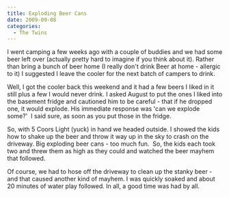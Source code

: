 ```yaml
---
title: Exploding Beer Cans
date: 2009-09-08
categories: 
  - The Twins
---
```


I went camping a few weeks ago with a couple of buddies and we had some beer left over (actually pretty hard to imagine if you think about it). Rather than bring a bunch of beer home (I really don't drink Beer at home - allergic to it) I suggested I leave the cooler for the next batch of campers to drink.

Well, I got the cooler back this weekend and it had a few beers I liked in it still plus a few I would never drink. I asked August to put the ones I liked into the basement fridge and cautioned him to be careful - that if he dropped one, it would explode. His immediate response was 'can we explode some?'  I said sure, as soon as you put those in the fridge.

So, with 5 Coors Light (yuck) in hand we headed outside. I showed the kids how to shake up the beer and throw it way up in the sky to crash on the driveway. Big exploding beer cans - too much fun.  So, the kids each took two and threw them as high as they could and watched the beer mayhem that followed.

Of course, we had to hose off the driveway to clean up the stanky beer - and that caused another kind of mayhem. I was quickly soaked and about 20 minutes of water play followed. In all, a good time was had by all.
